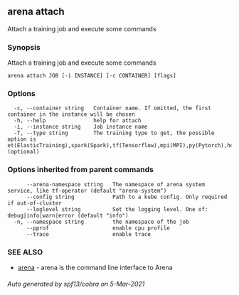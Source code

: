 ## arena attach

Attach a training job and execute some commands

### Synopsis

Attach a training job and execute some commands

```
arena attach JOB [-i INSTANCE] [-c CONTAINER] [flags]
```

### Options

```
  -c, --container string   Container name. If omitted, the first container in the instance will be chosen
  -h, --help               help for attach
  -i, --instance string    Job instance name
  -T, --type string        The training type to get, the possible option is et(ElasticTraining),spark(Spark),tf(Tensorflow),mpi(MPI),py(Pytorch),horovod(Horovod),volcano(Volcano). (optional)
```

### Options inherited from parent commands

```
      --arena-namespace string   The namespace of arena system service, like tf-operator (default "arena-system")
      --config string            Path to a kube config. Only required if out-of-cluster
      --loglevel string          Set the logging level. One of: debug|info|warn|error (default "info")
  -n, --namespace string         the namespace of the job
      --pprof                    enable cpu profile
      --trace                    enable trace
```

### SEE ALSO

* [arena](arena.md)	 - arena is the command line interface to Arena

###### Auto generated by spf13/cobra on 5-Mar-2021
